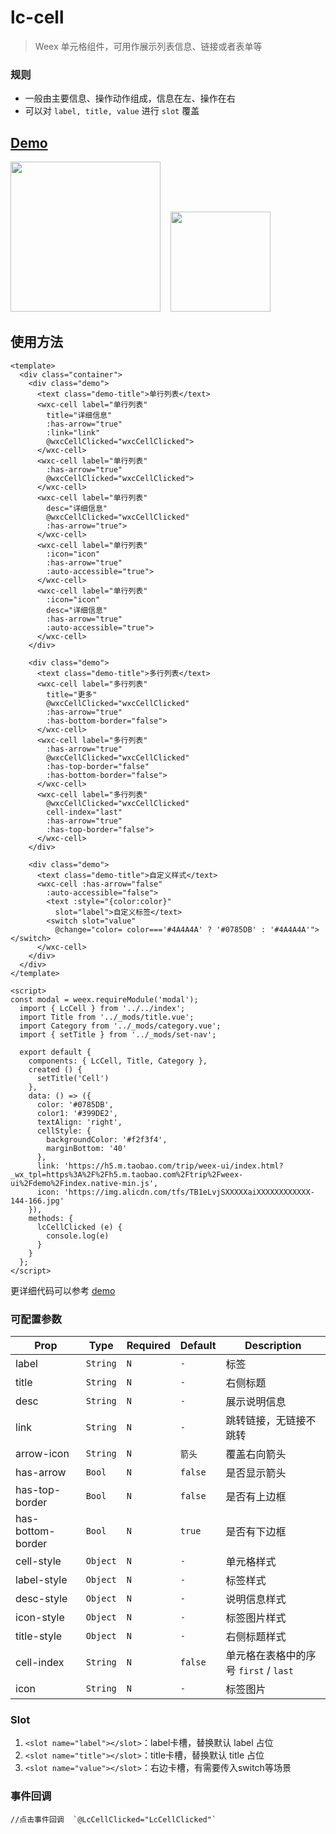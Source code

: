 # lc-cell 

> Weex 单元格组件，可用作展示列表信息、链接或者表单等  

### 规则
  - 一般由主要信息、操作动作组成，信息在左、操作在右
  - 可以对 `label, title, value` 进行 `slot` 覆盖
  
## [Demo](https://h5.m.taobao.com/trip/lc-cell/index.html?_wx_tpl=https%3A%2F%2Fh5.m.taobao.com%2Ftrip%2Flc-cell%2Fdemo%2Findex.native-min.js)
<img src="https://img.alicdn.com/tfs/TB1mIA5c5qAXuNjy1XdXXaYcVXa-750-1334.jpg" width="240"/>&nbsp;&nbsp;&nbsp;&nbsp;<img src="https://img.alicdn.com/tfs/TB15ta_SpXXXXcFaVXXXXXXXXXX-191-197.png" width="160"/>

## 使用方法

```vue
<template>
  <div class="container">
    <div class="demo">
      <text class="demo-title">单行列表</text>
      <wxc-cell label="单行列表"
        title="详细信息"
        :has-arrow="true"
        :link="link"
        @wxcCellClicked="wxcCellClicked">
      </wxc-cell>
      <wxc-cell label="单行列表"
        :has-arrow="true"
        @wxcCellClicked="wxcCellClicked">
      </wxc-cell>
      <wxc-cell label="单行列表"
        desc="详细信息"
        @wxcCellClicked="wxcCellClicked"
        :has-arrow="true">
      </wxc-cell>
      <wxc-cell label="单行列表"
        :icon="icon"
        :has-arrow="true"
        :auto-accessible="true">
      </wxc-cell>
      <wxc-cell label="单行列表"
        :icon="icon"
        desc="详细信息"
        :has-arrow="true"
        :auto-accessible="true">
      </wxc-cell>
    </div>

    <div class="demo">
      <text class="demo-title">多行列表</text>
      <wxc-cell label="多行列表"
        title="更多"
        @wxcCellClicked="wxcCellClicked"
        :has-arrow="true"
        :has-bottom-border="false">
      </wxc-cell>
      <wxc-cell label="多行列表"
        :has-arrow="true"
        @wxcCellClicked="wxcCellClicked"
        :has-top-border="false"
        :has-bottom-border="false">
      </wxc-cell>
      <wxc-cell label="多行列表"
        @wxcCellClicked="wxcCellClicked"
        cell-index="last"
        :has-arrow="true"
        :has-top-border="false">
      </wxc-cell>
    </div>

    <div class="demo">
      <text class="demo-title">自定义样式</text>
      <wxc-cell :has-arrow="false"
        :auto-accessible="false">
        <text :style="{color:color}"
          slot="label">自定义标签</text>
        <switch slot="value"
          @change="color= color==='#4A4A4A' ? '#0785DB' : '#4A4A4A'"></switch>
      </wxc-cell> 
    </div>
  </div>
</template>

<script>
const modal = weex.requireModule('modal');
  import { LcCell } from '../../index';
  import Title from '../_mods/title.vue';
  import Category from '../_mods/category.vue';
  import { setTitle } from '../_mods/set-nav';

  export default {
    components: { LcCell, Title, Category },
    created () {
      setTitle('Cell')
    },
    data: () => ({
      color: '#0785DB',
      color1: '#399DE2',
      textAlign: 'right',
      cellStyle: {
        backgroundColor: '#f2f3f4',
        marginBottom: '40'
      },
      link: 'https://h5.m.taobao.com/trip/weex-ui/index.html?_wx_tpl=https%3A%2F%2Fh5.m.taobao.com%2Ftrip%2Fweex-ui%2Fdemo%2Findex.native-min.js',
      icon: 'https://img.alicdn.com/tfs/TB1eLvjSXXXXXaiXXXXXXXXXXXX-144-166.jpg'
    }),
    methods: {
      lcCellClicked (e) {
        console.log(e)
      }
    }
  };
</script>
```
更详细代码可以参考 [demo](https://github.com/alibaba/weex-ui/blob/master/example/cell/index.vue)


### 可配置参数

| Prop      | Type   |Required  | Default   | Description  |
|-------------|------------|--------|--------|-----|
| label | `String` | `N`|  `-` |标签 |
| title | `String` | `N`|  `-` |右侧标题 |
| desc  | `String` | `N`| `-` | 展示说明信息 |
| link  | `String` | `N`| `-`| 跳转链接，无链接不跳转 |
| arrow-icon | `String` | `N`|`箭头` |  覆盖右向箭头 |
| has-arrow | `Bool` |`N`| `false` |  是否显示箭头 |
| has-top-border | `Bool` | `N`| `false` |  是否有上边框 |
| has-bottom-border | `Bool` | `N`| `true` | 是否有下边框 |
| cell-style | `Object` | `N`| `-` | 单元格样式 |
| label-style | `Object` | `N`| `-` | 标签样式 |
| desc-style | `Object` | `N`| `-` | 说明信息样式 |
| icon-style | `Object` | `N`| `-` | 标签图片样式 |
| title-style | `Object` | `N`| `-` |  右侧标题样式 |
| cell-index | `String` |`N`| `false` | 单元格在表格中的序号 `first` / `last` |
| icon | `String` | `N`| `-` | 标签图片 |

### Slot
1. `<slot name="label"></slot>`：label卡槽，替换默认 label 占位
2. `<slot name="title"></slot>`：title卡槽，替换默认 title 占位
3. `<slot name="value"></slot>`：右边卡槽，有需要传入switch等场景


### 事件回调
```
//点击事件回调  `@LcCellClicked="LcCellClicked"`
```
